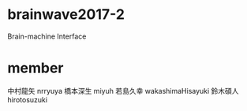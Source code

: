 # brainwave2017-2
Brain-machine Interface

# member
中村龍矢 nrryuya
橋本深生 miyuh
若島久幸 wakashimaHisayuki
鈴木碩人 hirotosuzuki
